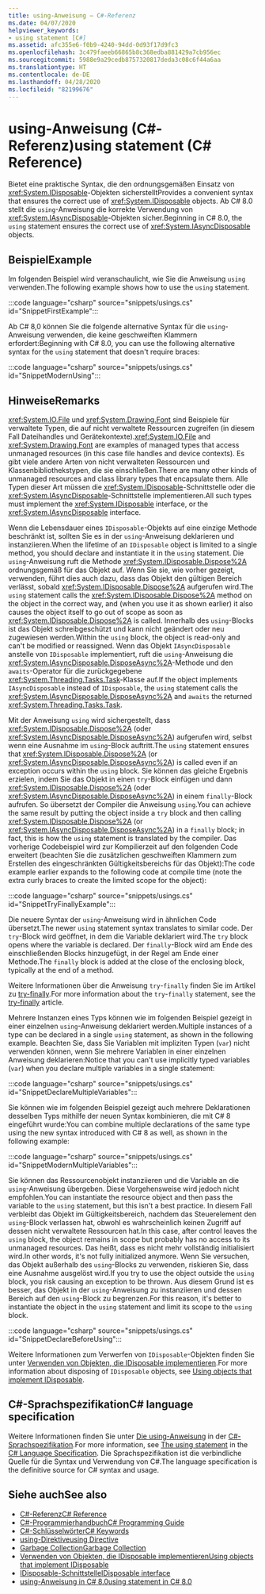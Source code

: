 ```yaml
---
title: using-Anweisung – C#-Referenz
ms.date: 04/07/2020
helpviewer_keywords:
- using statement [C#]
ms.assetid: afc355e6-f0b9-4240-94dd-0d93f17d9fc3
ms.openlocfilehash: 3c479faeeb66865b8c368edba881429a7cb956ec
ms.sourcegitcommit: 5988e9a29cedb8757320817deda3c08c6f44a6aa
ms.translationtype: HT
ms.contentlocale: de-DE
ms.lasthandoff: 04/28/2020
ms.locfileid: "82199676"
---
```

# <a name="using-statement-c-reference"></a><span data-ttu-id="d00bb-102">using-Anweisung (C#-Referenz)</span><span class="sxs-lookup"><span data-stu-id="d00bb-102">using statement (C# Reference)</span></span>

<span data-ttu-id="d00bb-103">Bietet eine praktische Syntax, die den ordnungsgemäßen Einsatz von <xref:System.IDisposable>-Objekten sicherstellt</span><span class="sxs-lookup"><span data-stu-id="d00bb-103">Provides a convenient syntax that ensures the correct use of <xref:System.IDisposable> objects.</span></span> <span data-ttu-id="d00bb-104">Ab C# 8.0 stellt die `using`-Anweisung die korrekte Verwendung von <xref:System.IAsyncDisposable>-Objekten sicher.</span><span class="sxs-lookup"><span data-stu-id="d00bb-104">Beginning in C# 8.0, the `using` statement ensures the correct use of <xref:System.IAsyncDisposable> objects.</span></span>

## <a name="example"></a><span data-ttu-id="d00bb-105">Beispiel</span><span class="sxs-lookup"><span data-stu-id="d00bb-105">Example</span></span>

<span data-ttu-id="d00bb-106">Im folgenden Beispiel wird veranschaulicht, wie Sie die Anweisung `using` verwenden.</span><span class="sxs-lookup"><span data-stu-id="d00bb-106">The following example shows how to use the `using` statement.</span></span>

:::code language="csharp" source="snippets/usings.cs" id="SnippetFirstExample":::

<span data-ttu-id="d00bb-107">Ab C# 8,0 können Sie die folgende alternative Syntax für die `using`-Anweisung verwenden, die keine geschweiften Klammern erfordert:</span><span class="sxs-lookup"><span data-stu-id="d00bb-107">Beginning with C# 8.0, you can use the following alternative syntax for the `using` statement that doesn't require braces:</span></span>

:::code language="csharp" source="snippets/usings.cs" id="SnippetModernUsing":::

## <a name="remarks"></a><span data-ttu-id="d00bb-108">Hinweise</span><span class="sxs-lookup"><span data-stu-id="d00bb-108">Remarks</span></span>

<span data-ttu-id="d00bb-109"><xref:System.IO.File> und <xref:System.Drawing.Font> sind Beispiele für verwaltete Typen, die auf nicht verwaltete Ressourcen zugreifen (in diesem Fall Dateihandles und Gerätekontexte).</span><span class="sxs-lookup"><span data-stu-id="d00bb-109"><xref:System.IO.File> and <xref:System.Drawing.Font> are examples of managed types that access unmanaged resources (in this case file handles and device contexts).</span></span> <span data-ttu-id="d00bb-110">Es gibt viele andere Arten von nicht verwalteten Ressourcen und Klassenbibliothekstypen, die sie einschließen.</span><span class="sxs-lookup"><span data-stu-id="d00bb-110">There are many other kinds of unmanaged resources and class library types that encapsulate them.</span></span> <span data-ttu-id="d00bb-111">Alle Typen dieser Art müssen die <xref:System.IDisposable>-Schnittstelle oder die <xref:System.IAsyncDisposable>-Schnittstelle implementieren.</span><span class="sxs-lookup"><span data-stu-id="d00bb-111">All such types must implement the <xref:System.IDisposable> interface, or the <xref:System.IAsyncDisposable> interface.</span></span>

<span data-ttu-id="d00bb-112">Wenn die Lebensdauer eines `IDisposable`-Objekts auf eine einzige Methode beschränkt ist, sollten Sie es in der `using`-Anweisung deklarieren und instanziieren.</span><span class="sxs-lookup"><span data-stu-id="d00bb-112">When the lifetime of an `IDisposable` object is limited to a single method, you should declare and instantiate it in the `using` statement.</span></span> <span data-ttu-id="d00bb-113">Die `using`-Anweisung ruft die Methode <xref:System.IDisposable.Dispose%2A> ordnungsgemäß für das Objekt auf. Wenn Sie sie, wie vorher gezeigt, verwenden, führt dies auch dazu, dass das Objekt den gültigen Bereich verlässt, sobald <xref:System.IDisposable.Dispose%2A> aufgerufen wird.</span><span class="sxs-lookup"><span data-stu-id="d00bb-113">The `using` statement calls the <xref:System.IDisposable.Dispose%2A> method on the object in the correct way, and (when you use it as shown earlier) it also causes the object itself to go out of scope as soon as <xref:System.IDisposable.Dispose%2A> is called.</span></span> <span data-ttu-id="d00bb-114">Innerhalb des `using`-Blocks ist das Objekt schreibgeschützt und kann nicht geändert oder neu zugewiesen werden.</span><span class="sxs-lookup"><span data-stu-id="d00bb-114">Within the `using` block, the object is read-only and can't be modified or reassigned.</span></span> <span data-ttu-id="d00bb-115">Wenn das Objekt `IAsyncDisposable` anstelle von `IDisposable` implementiert, ruft die `using`-Anweisung die <xref:System.IAsyncDisposable.DisposeAsync%2A>-Methode und den `awaits`-Operator für die zurückgegebene <xref:System.Threading.Tasks.Task>-Klasse auf.</span><span class="sxs-lookup"><span data-stu-id="d00bb-115">If the object implements `IAsyncDisposable` instead of `IDisposable`, the `using` statement calls the <xref:System.IAsyncDisposable.DisposeAsync%2A> and `awaits` the returned <xref:System.Threading.Tasks.Task>.</span></span>

<span data-ttu-id="d00bb-116">Mit der Anweisung `using` wird sichergestellt, dass <xref:System.IDisposable.Dispose%2A> (oder <xref:System.IAsyncDisposable.DisposeAsync%2A>) aufgerufen wird, selbst wenn eine Ausnahme im `using`-Block auftritt.</span><span class="sxs-lookup"><span data-stu-id="d00bb-116">The `using` statement ensures that <xref:System.IDisposable.Dispose%2A> (or <xref:System.IAsyncDisposable.DisposeAsync%2A>) is called even if an exception occurs within the `using` block.</span></span> <span data-ttu-id="d00bb-117">Sie können das gleiche Ergebnis erzielen, indem Sie das Objekt in einen `try`-Block einfügen und dann <xref:System.IDisposable.Dispose%2A> (oder <xref:System.IAsyncDisposable.DisposeAsync%2A>) in einem `finally`-Block aufrufen. So übersetzt der Compiler die Anweisung `using`.</span><span class="sxs-lookup"><span data-stu-id="d00bb-117">You can achieve the same result by putting the object inside a `try` block and then calling <xref:System.IDisposable.Dispose%2A> (or <xref:System.IAsyncDisposable.DisposeAsync%2A>) in a `finally` block; in fact, this is how the `using` statement is translated by the compiler.</span></span> <span data-ttu-id="d00bb-118">Das vorherige Codebeispiel wird zur Kompilierzeit auf den folgenden Code erweitert (beachten Sie die zusätzlichen geschweiften Klammern zum Erstellen des eingeschränkten Gültigkeitsbereichs für das Objekt):</span><span class="sxs-lookup"><span data-stu-id="d00bb-118">The code example earlier expands to the following code at compile time (note the extra curly braces to create the limited scope for the object):</span></span>

:::code language="csharp" source="snippets/usings.cs" id="SnippetTryFinallyExample":::

<span data-ttu-id="d00bb-119">Die neuere Syntax der `using`-Anweisung wird in ähnlichen Code übersetzt.</span><span class="sxs-lookup"><span data-stu-id="d00bb-119">The newer `using` statement syntax translates to similar code.</span></span> <span data-ttu-id="d00bb-120">Der `try`-Block wird geöffnet, in dem die Variable deklariert wird.</span><span class="sxs-lookup"><span data-stu-id="d00bb-120">The `try` block opens where the variable is declared.</span></span> <span data-ttu-id="d00bb-121">Der `finally`-Block wird am Ende des einschließenden Blocks hinzugefügt, in der Regel am Ende einer Methode.</span><span class="sxs-lookup"><span data-stu-id="d00bb-121">The `finally` block is added at the close of the enclosing block, typically at the end of a method.</span></span>

<span data-ttu-id="d00bb-122">Weitere Informationen über die Anweisung `try`-`finally` finden Sie im Artikel zu [try-finally](try-finally.md).</span><span class="sxs-lookup"><span data-stu-id="d00bb-122">For more information about the `try`-`finally` statement, see the [try-finally](try-finally.md) article.</span></span>

<span data-ttu-id="d00bb-123">Mehrere Instanzen eines Typs können wie im folgenden Beispiel gezeigt in einer einzelnen `using`-Anweisung deklariert werden.</span><span class="sxs-lookup"><span data-stu-id="d00bb-123">Multiple instances of a type can be declared in a single `using` statement, as shown in the following example.</span></span> <span data-ttu-id="d00bb-124">Beachten Sie, dass Sie Variablen mit impliziten Typen (`var`) nicht verwenden können, wenn Sie mehrere Variablen in einer einzelnen Anweisung deklarieren:</span><span class="sxs-lookup"><span data-stu-id="d00bb-124">Notice that you can't use implicitly typed variables (`var`) when you declare multiple variables in a single statement:</span></span>

:::code language="csharp" source="snippets/usings.cs" id="SnippetDeclareMultipleVariables":::

<span data-ttu-id="d00bb-125">Sie können wie im folgenden Beispiel gezeigt auch mehrere Deklarationen desselben Typs mithilfe der neuen Syntax kombinieren, die mit C# 8 eingeführt wurde:</span><span class="sxs-lookup"><span data-stu-id="d00bb-125">You can combine multiple declarations of the same type using the new syntax introduced with C# 8 as well, as shown in the following example:</span></span>

:::code language="csharp" source="snippets/usings.cs" id="SnippetModernMultipleVariables":::

<span data-ttu-id="d00bb-126">Sie können das Ressourcenobjekt instanziieren und die Variable an die `using`-Anweisung übergeben. Diese Vorgehensweise wird jedoch nicht empfohlen.</span><span class="sxs-lookup"><span data-stu-id="d00bb-126">You can instantiate the resource object and then pass the variable to the `using` statement, but this isn't a best practice.</span></span> <span data-ttu-id="d00bb-127">In diesem Fall verbleibt das Objekt im Gültigkeitsbereich, nachdem das Steuerelement den `using`-Block verlassen hat, obwohl es wahrscheinlich keinen Zugriff auf dessen nicht verwaltete Ressourcen hat.</span><span class="sxs-lookup"><span data-stu-id="d00bb-127">In this case, after control leaves the `using` block, the object remains in scope but probably has no access to its unmanaged resources.</span></span> <span data-ttu-id="d00bb-128">Das heißt, dass es nicht mehr vollständig initialisiert wird.</span><span class="sxs-lookup"><span data-stu-id="d00bb-128">In other words, it's not fully initialized anymore.</span></span> <span data-ttu-id="d00bb-129">Wenn Sie versuchen, das Objekt außerhalb des `using`-Blocks zu verwenden, riskieren Sie, dass eine Ausnahme ausgelöst wird.</span><span class="sxs-lookup"><span data-stu-id="d00bb-129">If you try to use the object outside the `using` block, you risk causing an exception to be thrown.</span></span> <span data-ttu-id="d00bb-130">Aus diesem Grund ist es besser, das Objekt in der `using`-Anweisung zu instanziieren und dessen Bereich auf den `using`-Block zu begrenzen.</span><span class="sxs-lookup"><span data-stu-id="d00bb-130">For this reason, it's better to instantiate the object in the `using` statement and limit its scope to the `using` block.</span></span>

:::code language="csharp" source="snippets/usings.cs" id="SnippetDeclareBeforeUsing":::

<span data-ttu-id="d00bb-131">Weitere Informationen zum Verwerfen von `IDisposable`-Objekten finden Sie unter [Verwenden von Objekten, die IDisposable implementieren](../../../standard/garbage-collection/using-objects.md).</span><span class="sxs-lookup"><span data-stu-id="d00bb-131">For more information about disposing of `IDisposable` objects, see [Using objects that implement IDisposable](../../../standard/garbage-collection/using-objects.md).</span></span>

## <a name="c-language-specification"></a><span data-ttu-id="d00bb-132">C#-Sprachspezifikation</span><span class="sxs-lookup"><span data-stu-id="d00bb-132">C# language specification</span></span>

<span data-ttu-id="d00bb-133">Weitere Informationen finden Sie unter [Die using-Anweisung](~/_csharplang/spec/statements.md#the-using-statement) in der [C#-Sprachspezifikation](/dotnet/csharp/language-reference/language-specification/introduction).</span><span class="sxs-lookup"><span data-stu-id="d00bb-133">For more information, see [The using statement](~/_csharplang/spec/statements.md#the-using-statement) in the [C# Language Specification](/dotnet/csharp/language-reference/language-specification/introduction).</span></span> <span data-ttu-id="d00bb-134">Die Sprachspezifikation ist die verbindliche Quelle für die Syntax und Verwendung von C#.</span><span class="sxs-lookup"><span data-stu-id="d00bb-134">The language specification is the definitive source for C# syntax and usage.</span></span>

## <a name="see-also"></a><span data-ttu-id="d00bb-135">Siehe auch</span><span class="sxs-lookup"><span data-stu-id="d00bb-135">See also</span></span>

- [<span data-ttu-id="d00bb-136">C#-Referenz</span><span class="sxs-lookup"><span data-stu-id="d00bb-136">C# Reference</span></span>](../index.md)
- [<span data-ttu-id="d00bb-137">C#-Programmierhandbuch</span><span class="sxs-lookup"><span data-stu-id="d00bb-137">C# Programming Guide</span></span>](../../programming-guide/index.md)
- [<span data-ttu-id="d00bb-138">C#-Schlüsselwörter</span><span class="sxs-lookup"><span data-stu-id="d00bb-138">C# Keywords</span></span>](index.md)
- [<span data-ttu-id="d00bb-139">using-Direktive</span><span class="sxs-lookup"><span data-stu-id="d00bb-139">using Directive</span></span>](using-directive.md)
- [<span data-ttu-id="d00bb-140">Garbage Collection</span><span class="sxs-lookup"><span data-stu-id="d00bb-140">Garbage Collection</span></span>](../../../standard/garbage-collection/index.md)
- [<span data-ttu-id="d00bb-141">Verwenden von Objekten, die IDisposable implementieren</span><span class="sxs-lookup"><span data-stu-id="d00bb-141">Using objects that implement IDisposable</span></span>](../../../standard/garbage-collection/using-objects.md)
- [<span data-ttu-id="d00bb-142">IDisposable-Schnittstelle</span><span class="sxs-lookup"><span data-stu-id="d00bb-142">IDisposable interface</span></span>](xref:System.IDisposable)
- [<span data-ttu-id="d00bb-143">using-Anweisung in C# 8.0</span><span class="sxs-lookup"><span data-stu-id="d00bb-143">using statement in C# 8.0</span></span>](~/_csharplang/proposals/csharp-8.0/using.md)
